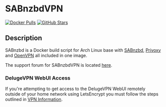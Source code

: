 # SABnzbdVPN

[![Docker Pulls](https://img.shields.io/docker/pulls/binhex/arch-sabnzbdvpn?style=flat-square&color=607D8B&label=docker%20pulls&logo=docker)](https://hub.docker.com/r/binhex/arch-sabnzbdvpn)
[![GitHub Stars](https://img.shields.io/github/stars/binhex/arch-sabnzbdvpn?style=flat-square&color=607D8B&label=github%20stars&logo=github)](https://github.com/binhex/arch-sabnzbdvpn)

## Description

SABnzbd is a Docker build script for Arch Linux base with [SABnzbd](http://sabnzbd.org/), [Privoxy](http://www.privoxy.org/) and [OpenVPN](https://openvpn.net/) all included in one image.

The support forum for SABnzbdVPN is located [here](https://forums.unraid.net/topic/44119-support-binhex-sabnzbdvpn/).

### DelugeVPN WebUI Access

If you're attempting to get access to the DelugeVPN WebUI remotely outside of your home network using LetsEncrypt you must follow the steps outlined in [VPN Information](https://dockstarter.com/advanced/vpn-info/).
